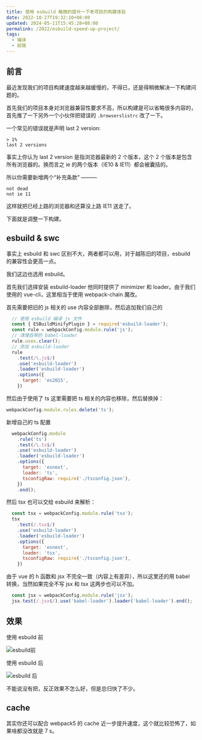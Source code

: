 ```yaml
---
title: 使用 esbuild 略微的提升一下老项目的构建体验
date: 2022-10-27T19:32:10+08:00
updated: 2024-05-11T15:45:28+08:00
permalink: /2022/esbuild-speed-up-project/
tags:
  - 编译
  - 前端
---
```


## 前言

最近发现我们的项目构建速度越来越缓慢的，不得已，还是得稍微解决一下构建问题的。

首先我们的项目本身对浏览器兼容性要求不高，所以构建是可以省略很多内容的，首先推了一下另外一个小伙伴把错误的 `.browserslistrc` 改了一下。

一个常见的错误就是声明 last 2 version:

```
> 1%
last 2 versions
```


事实上你认为 last 2 version 是指浏览器最新的 2 个版本，这个 2 个版本是包含所有浏览器的。换而言之 ie 的两个版本（IE10 & IE11）都会被囊括的。

所以你需要新增两个“补充条款” ———

```
not dead
not ie 11
```

这样就把已经上路的浏览器和还算没上路 IE11 送走了。

下面就是调整一下构建。

<!-- more -->

## esbuild & swc

事实上 esbuild 和 swc 区别不大，两者都可以用，对于越陈旧的项目，esbuild 的兼容性会更高一点。

我们这边也选用 esbuild。

首先我们选择安装 esbuild-loader 他同时提供了 minimizer 和 loader。由于我们使用的 vue-cli，这里相当于使用 webpack-chain 魔改。

首先需要把旧的 js 相关的 use 内容全部删除，然后追加我们自己的

```js
  // 使用 esbuild 编译 js 文件
  const { ESBuildMinifyPlugin } = require('esbuild-loader');
  const rule = webpackConfig.module.rule('js');
  // 清理自带的 babel-loader
  rule.uses.clear();
  // 添加 esbuild-loader
  rule
    .test(/\.js$/)
    .use('esbuild-loader')
    .loader('esbuild-loader')
    .options({
      target: 'es2015',
    })
```

然后由于使用了 ts 这里需要把 ts 相关的内容也移除，然后替换掉：

```ts
webpackConfig.module.rules.delete('ts');
```

新增自己的 ts 配置
```js
  webpackConfig.module
    .rule('ts')
    .test(/\.ts$/)
    .use('esbuild-loader')
    .loader('esbuild-loader')
    .options({
      target: 'esnext',
      loader: 'ts',
      tsconfigRaw: require('./tsconfig.json'),
    })
    .end();
```

然后 tsx 也可以交给 esbuild 来解析：

```js
  const tsx = webpackConfig.module.rule('tsx');
  tsx
    .test(/.tsx$/)
    .use('esbuild-loader')
    .loader('esbuild-loader')
    .options({
      target: 'esnext',
      loader: 'tsx',
      tsconfigRaw: require('./tsconfig.json'),
    })
```

由于 vue 的 h 函数和 jsx 不完全一致（内容上有差异），所以这里还的用 babel 转换，当然如果完全不写 jsx 和 tsx 这两步也可以不加。

```js
  const jsx = webpackConfig.module.rule('jsx');
  jsx.test(/.jsx$/).use('babel-loader').loader('babel-loader').end();
```

##  效果

使用 esbuild 前

![esbuild前](https://cdn.iceprosurface.com/upload/md/20221027192813.png)

使用 esbuild 后

![esbuild 后](https://cdn.iceprosurface.com/upload/md/20221027192755.png)

不能说没有把，反正效果不怎么好，但是总归快了不少。

## cache

其实你还可以配合 webpack5 的 cache 近一步提升速度，这个就比较恐怖了，如果啥都没改就是 7 s。